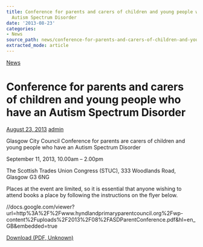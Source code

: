 ```yaml
---
title: Conference for parents and carers of children and young people who have an
  Autism Spectrum Disorder
date: '2013-08-23'
categories:
- News
source_path: news/conference-for-parents-and-carers-of-children-and-young-people-who-have-an-autism-spectrum-disorder/index.html
extracted_mode: article
---
```

[News](category/news/)

# Conference for parents and carers of children and young people who have an Autism Spectrum Disorder

[August 23, 2013](news/conference-for-parents-and-carers-of-children-and-young-people-who-have-an-autism-spectrum-disorder/) [admin](author/admin/)

Glasgow City Council Conference for parents are carers of children and young people who have an Autism Spectrum Disorder

September 11, 2013, 10.00am – 2.00pm

The Scottish Trades Union Congress (STUC), 333 Woodlands Road, Glasgow G3 6NG

Places at the event are limited, so it is essential that anyone wishing to attend books a place by following the instructions on the flyer below.

//docs.google.com/viewer?url=http%3A%2F%2Fwww.hyndlandprimaryparentcouncil.org%2Fwp-content%2Fuploads%2F2013%2F08%2FASDParentConference.pdf&hl=en_GB&embedded=true

[Download (PDF, Unknown)](/assets/images/2013/08/ASDParentConference.pdf)
